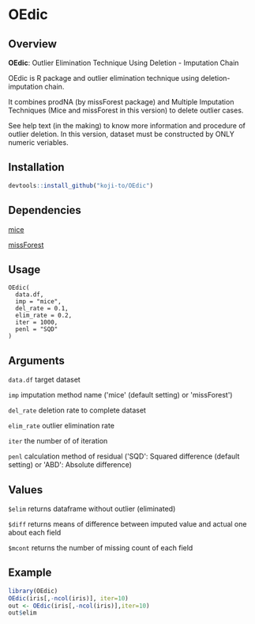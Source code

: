 
# OEdic

<!-- badges: start -->
<!-- badges: end -->
## Overview
**OEdic**: Outlier Elimination Technique Using Deletion - Imputation Chain

OEdic is R package and outlier elimination technique using deletion-imputation chain.

It combines prodNA (by missForest package) and Multiple Imputation Techniques (Mice and missForest in this version) to delete outlier cases.

See help text (in the making) to know more information and procedure of outlier deletion.
In this version, dataset must be constructed by ONLY numeric veriables.

## Installation

``` r
devtools::install_github("koji-to/OEdic")
```

## Dependencies
[mice](https://github.com/amices/mice)

[missForest](https://github.com/stekhoven/missForest)

## Usage

```
OEdic(
  data.df,
  imp = "mice",
  del_rate = 0.1,
  elim_rate = 0.2,
  iter = 1000,
  penl = "SQD"
)
```

## Arguments
`data.df` target dataset

`imp` imputation method name ('mice' (default setting) or 'missForest')

`del_rate` deletion rate to complete dataset

`elim_rate` outlier elimination rate

`iter` the number of of iteration

`penl` calculation method of residual ('SQD': Squared difference (default setting) or 'ABD': Absolute difference)

## Values
`$elim` returns dataframe without outlier (eliminated)

`$diff` returns means of difference between imputed value and actual one about each field

`$mcont` returns the number of missing count of each field

## Example

``` r
library(OEdic)
OEdic(iris[,-ncol(iris)], iter=10)
out <- OEdic(iris[,-ncol(iris)],iter=10)
out$elim
```
